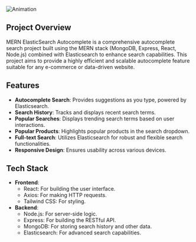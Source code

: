 ![Animation](https://github.com/user-attachments/assets/9f6e8125-19fa-4249-8097-39f0790c964d)


## Project Overview

MERN ElasticSearch Autocomplete is a comprehensive autocomplete search project built using the MERN stack (MongoDB, Express, React, Node.js) combined with Elasticsearch to enhance search capabilities. This project aims to provide a highly efficient and scalable autocomplete feature suitable for any e-commerce or data-driven website.

## Features

- **Autocomplete Search**: Provides suggestions as you type, powered by Elasticsearch.
- **Search History**: Tracks and displays recent search terms.
- **Popular Searches**: Displays trending search terms based on user interactions.
- **Popular Products**: Highlights popular products in the search dropdown.
- **Full-text Search**: Utilizes Elasticsearch for robust and flexible search functionalities.
- **Responsive Design**: Ensures usability across various devices.

## Tech Stack

- **Frontend**:
  - React: For building the user interface.
  - Axios: For making HTTP requests.
  - Tailwind CSS: For styling.
- **Backend**:
  - Node.js: For server-side logic.
  - Express: For building the RESTful API.
  - MongoDB: For storing search history and other data.
  - Elasticsearch: For advanced search capabilities.
